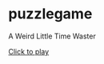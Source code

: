 puzzlegame
==========
A Weird Little Time Waster

[Click to play](http://gridland.doublespeakgames.com)
